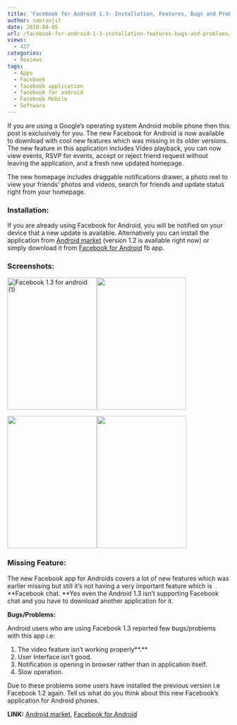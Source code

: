 ```yaml
---
title: 'Facebook for Android 1.3- Installation, Features, Bugs and Problems'
author: sauravjit
date: 2010-08-05
url: /facebook-for-android-1-3-installation-features-bugs-and-problems/
views:
  - 427
categories:
  - Reviews
tags:
  - Apps
  - Facebook
  - facebook application
  - facebook for android
  - Facebook Mobile
  - Software
---
```

If you are using a Google&#8217;s operating system Android mobile phone then this post is exclusively for you. The new Facebook for Android is now available to download with cool new features which was missing in its older versions. The new feature in this application includes Video playback, you can now view events, RSVP for events, accept or reject friend request without leaving the application, and a fresh new updated homepage.

The new homepage includes draggable notifications drawer, a photo reel to view your friends&#8217; photos and videos, search for friends and update status right from your homepage.

### Installation:

If you are already using Facebook for Android, you will be notified on your device that a new update is available. Alternatively you can install the application from <a href="http://www.android.com/market/#app=com.facebook.katana" onclick="_gaq.push(['_trackEvent', 'outbound-article', 'http://www.android.com/market/#app=com.facebook.katana', 'Android market']);" target="_blank">Android market</a> (version 1.2 is available right now) or simply download it from <a href="http://www.facebook.com/apps/application.php?id=74769995908" onclick="_gaq.push(['_trackEvent', 'outbound-article', 'http://www.facebook.com/apps/application.php?id=74769995908', 'Facebook for Android']);" target="_blank">Facebook for Android</a> fb app.

### Screenshots:

<img class="alignnone size-medium  wp-image-52098" src="http://cdn.devilsworkshop.org/files/2010/08/Facebook-1.3-for-android-1-203x300.jpg" alt="Facebook 1.3 for android (1)" width="203" height="300" /><img class="alignnone size-medium wp-image-2076" src="http://cdn.devilsworkshop.org/files/2010/08/Facebook-1.3-for-android-2-202x300.jpg" alt="" width="202" height="300" />

<img class="alignnone size-medium wp-image-2075" src="http://cdn.devilsworkshop.org/files/2010/08/Facebook-1.3-for-android-3-203x300.jpg" alt="" width="203" height="300" /><img class="alignnone size-medium wp-image-2074" src="http://cdn.devilsworkshop.org/files/2010/08/Facebook-1.3-for-android-4-203x300.jpg" alt="" width="203" height="300" />

### Missing Feature:

The new Facebook app for Androids covers a lot of new features which was earlier missing but still it&#8217;s not having a very important feature which is **Facebook chat. **Yes even the Android 1.3 isn&#8217;t supporting Facebook chat and you have to download another application for it.

**Bugs/Problems:**

Android users who are using Facebook 1.3 reported few bugs/problems with this app i.e:

  1. The video feature isn&#8217;t working properly**.**
  2. User Interface isn&#8217;t good.
  3. Notification is opening in browser rather than in application itself.
  4. Slow operation.

Due to these problems some users have installed the previous version i.e Facebook 1.2 again. Tell us what do you think about this new Facebook&#8217;s application for Android phones.

**LINK:** <a href="http://www.android.com/market/#app=com.facebook.katana" onclick="_gaq.push(['_trackEvent', 'outbound-article', 'http://www.android.com/market/#app=com.facebook.katana', 'Android market']);" target="_blank">Android market</a>, <a href="http://www.facebook.com/apps/application.php?id=74769995908" onclick="_gaq.push(['_trackEvent', 'outbound-article', 'http://www.facebook.com/apps/application.php?id=74769995908', 'Facebook for Android']);" target="_blank">Facebook for Android</a>
